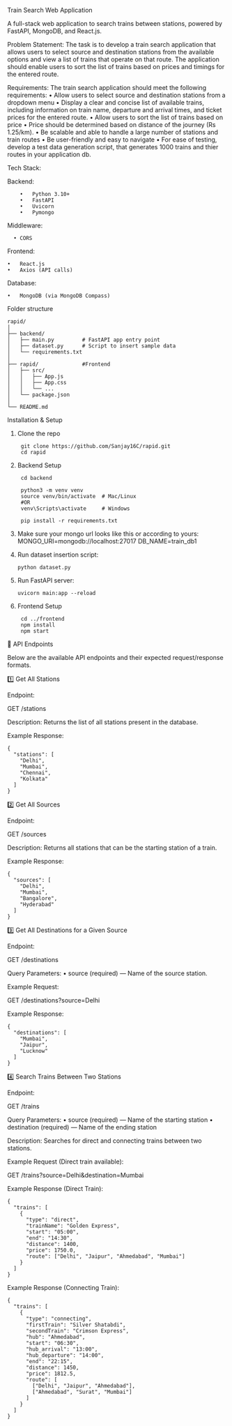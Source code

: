 Train Search Web Application

A full-stack web application to search trains between stations, powered by FastAPI, MongoDB, and React.js.

Problem Statement:
The task is to develop a train search application that allows users to select source and
destination stations from the available options and view a list of trains that operate
on that route. The application should enable users to sort the list of trains based on
prices and timings for the entered route.



Requirements:
The train search application should meet the following requirements:
• Allow users to select source and destination stations from a dropdown menu
• Display a clear and concise list of available trains, including information on
train name, departure and arrival times, and ticket prices for the entered route.
• Allow users to sort the list of trains based on price
• Price should be determined based on distance of the journey (Rs 1.25/km).
• Be scalable and able to handle a large number of stations and train routes
• Be user-friendly and easy to navigate
• For ease of testing, develop a test data generation script, that generates 1000
trains and thier routes in your application db.


Tech Stack:

Backend:

		•	Python 3.10+
		•	FastAPI
		•	Uvicorn
		•	Pymongo

Middleware:

	  •	CORS
  
Frontend:

	•	React.js
	•	Axios (API calls)

Database:

	•	MongoDB (via MongoDB Compass)

Folder structure

	rapid/
	│
	├── backend/
	│   ├── main.py         # FastAPI app entry point
	│   ├── dataset.py      # Script to insert sample data
	│   └── requirements.txt
	│
	├── rapid/              #Frontend
	│   ├── src/
	│   │   ├── App.js
	│   │   ├── App.css
	│   │   └── ...
	│   └── package.json
	│
	└── README.md


Installation & Setup

1. Clone the repo

        git clone https://github.com/Sanjay16C/rapid.git
        cd rapid


2. Backend Setup

        cd backend

        python3 -m venv venv
        source venv/bin/activate  # Mac/Linux
        #OR
        venv\Scripts\activate     # Windows
        
        pip install -r requirements.txt

3. Make sure your mongo url looks like this or according to yours:
        MONGO_URI=mongodb://localhost:27017
        DB_NAME=train_db1

4. Run dataset insertion script:

       python dataset.py

5. Run FastAPI server:

       uvicorn main:app --reload


6. Frontend Setup

        cd ../frontend
        npm install
        npm start



📡 API Endpoints

Below are the available API endpoints and their expected request/response formats.



1️⃣ Get All Stations

Endpoint:

GET /stations

Description:
Returns the list of all stations present in the database.

Example Response:

	{
	  "stations": [
	    "Delhi",
	    "Mumbai",
	    "Chennai",
	    "Kolkata"
	  ]
	}




2️⃣ Get All Sources

Endpoint:

GET /sources

Description:
Returns all stations that can be the starting station of a train.

Example Response:

	{
	  "sources": [
	    "Delhi",
	    "Mumbai",
	    "Bangalore",
	    "Hyderabad"
	  ]
	}




3️⃣ Get All Destinations for a Given Source

Endpoint:

GET /destinations

Query Parameters:
	•	source (required) — Name of the source station.

Example Request:

GET /destinations?source=Delhi

Example Response:

	{
	  "destinations": [
	    "Mumbai",
	    "Jaipur",
	    "Lucknow"
	  ]
	}



4️⃣ Search Trains Between Two Stations

Endpoint:

GET /trains

Query Parameters:
	•	source (required) — Name of the starting station
	•	destination (required) — Name of the ending station

Description:
Searches for direct and connecting trains between two stations.

Example Request (Direct train available):

GET /trains?source=Delhi&destination=Mumbai

Example Response (Direct Train):

	{
	  "trains": [
	    {
	      "type": "direct",
	      "trainName": "Golden Express",
	      "start": "05:00",
	      "end": "14:30",
	      "distance": 1400,
	      "price": 1750.0,
	      "route": ["Delhi", "Jaipur", "Ahmedabad", "Mumbai"]
	    }
	  ]
	}


Example Response (Connecting Train):

	{
	  "trains": [
	    {
	      "type": "connecting",
	      "firstTrain": "Silver Shatabdi",
	      "secondTrain": "Crimson Express",
	      "hub": "Ahmedabad",
	      "start": "06:30",
	      "hub_arrival": "13:00",
	      "hub_departure": "14:00",
	      "end": "22:15",
	      "distance": 1450,
	      "price": 1812.5,
	      "route": [
	        ["Delhi", "Jaipur", "Ahmedabad"],
	        ["Ahmedabad", "Surat", "Mumbai"]
	      ]
	    }
	  ]
	}







